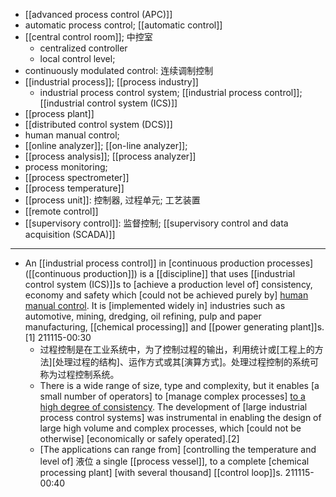 - [[advanced process control (APC)]]
- automatic process control; [[automatic control]]
- [[central control room]]; 中控室
    - centralized controller
    - local control level; 
- continuously modulated control: 连续调制控制
- [[industrial process]]; [[process industry]]
    - industrial process control system; [[industrial process control]]; [[industrial control system (ICS)]]
- [[process plant]]
- [[distributed control system (DCS)]]
- human manual control;
- [[online analyzer]]; [[on-line analyzer]]; 
- [[process analysis]]; [[process analyzer]]
- process monitoring; 
- [[process spectrometer]]
- [[process temperature]]
- [[process unit]]: 控制器, 过程单元; 工艺装置
- [[remote control]]
- [[supervisory control]]: 监督控制; [[supervisory control and data acquisition (SCADA)]]
- ---
- An [[industrial process control]] in [continuous production processes]([[continuous production]]) is a [[discipline]] that uses [[industrial control system (ICS)]]s to [achieve a production level of] consistency, economy and safety which [could not be achieved purely by] [human manual control](((3KVbVs8Tq))). It is [implemented widely in] industries such as automotive, mining, dredging, oil refining, pulp and paper manufacturing, [[chemical processing]] and [[power generating plant]]s.[1]
211115-00:30
    - 过程控制是在工业系统中，为了控制过程的输出，利用统计或[工程上的方法][处理过程的结构]、运作方式或其[演算方式]。处理过程控制的系统可称为过程控制系统。
    - There is a wide range of size, type and complexity, but it enables [a small number of operators] to [manage complex processes] [to a high degree of consistency]([[consistency]]). The development of [large industrial process control systems] was instrumental in enabling the design of large high volume and complex processes, which [could not be otherwise] [economically or safely operated].[2]
    - [The applications can range from] [controlling the temperature and level of] 液位 a single [[process vessel]], to a complete [chemical processing plant] [with several thousand] [[control loop]]s.
211115-00:40
